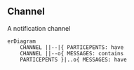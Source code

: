 ## Channel
A notification channel  

```mermaid
erDiagram
    CHANNEL ||--|{ PARTICEPENTS: have
    CHANNEL ||--o{ MESSAGES: contains
    PARTICEPENTS }|..o{ MESSAGES: have
```
